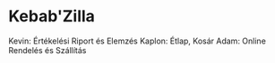 # Kebab'Zilla


Kevin: Értékelési Riport és Elemzés
Kaplon: Étlap, Kosár
Adam: Online Rendelés és Szállítás 
